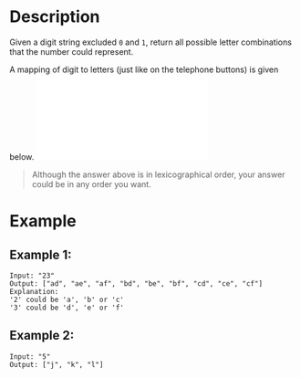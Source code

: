 # Description
Given a digit string excluded `0` and `1`, return all possible letter combinations that the number could represent.

A mapping of digit to letters (just like on the telephone buttons) is given below.
![](mapping.pgn)
> Although the answer above is in lexicographical order, your answer could be in any order you want.
# Example
## Example 1:
```
Input: "23"
Output: ["ad", "ae", "af", "bd", "be", "bf", "cd", "ce", "cf"]
Explanation: 
'2' could be 'a', 'b' or 'c'
'3' could be 'd', 'e' or 'f'
```
## Example 2:
```
Input: "5"
Output: ["j", "k", "l"]
```